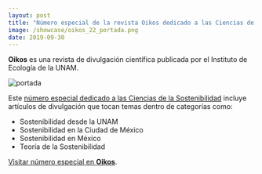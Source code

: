 ```yaml
---
layout: post
title: "Número especial de la revista Oikos dedicado a las Ciencias de la Sostenibilidad"
image: /showcase/oikos_22_portada.png
date: 2019-09-30
---
```


**Oikos** es una revista de divulgación científica publicada por el Instituto de Ecología de la UNAM.

![portada](/showcase/oikos_22_portada.png)

Este [número especial dedicado a las Ciencias de la Sostenibilidad](http://web.ecologia.unam.mx/oikos3.0/index.php/oikos-22)
incluye artículos de divulgación que tocan temas dentro de categorías como:

 - Sostenibilidad desde la UNAM
 - Sostenibilidad en la Ciudad de México
 - Sostenibilidad en México
 - Teoría de la Sostenibilidad


[Visitar número especial en **Oikos**](http://web.ecologia.unam.mx/oikos3.0/index.php/oikos-22).
